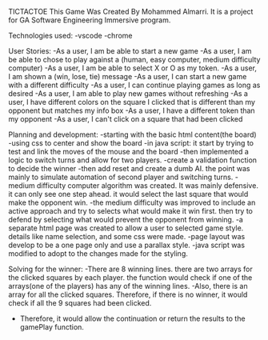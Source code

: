 TICTACTOE
This Game Was Created By Mohammed Almarri.
It is a project for GA Software Engineering Immersive program.

Technologies used:
-vscode
-chrome

User Stories:
-As a user, I am be able to start a new game
-As a user, I am be able to chose to play against a (human, easy computer, medium difficulty computer)
-As a user, I am be able to select X or O as my token.
-As a user, I am shown a (win, lose, tie) message 
-As a user, I can start a new game with a different difficulty
-As a user, I can continue playing games as long as desired
-As a user, I am able to play new games without refreshing
-As a user, I have different colors on the square I clicked that is different than my opponent but matches my info box
-As a user, I have a different token than my opponent
-As a user, I can't click on a square that had been clicked

Planning and development:
-starting with the basic html content(the board)
-using css to center and show the board
-in java script: it start by trying to test and link the moves of the mouse and the board
-then implemented a logic to switch turns and allow for two players.
-create a validation function to decide the winner
-then add reset and create a dumb AI. the point was mainly to simulate automation of second player and switching turns.
-medium difficulty computer algorithm was created. It was mainly defensive. it can only see one step ahead. it would select the last square that would make the opponent win.
-the medium difficulty was improved to include an active approach and try to selects what would make it win first. then try to defend by selecting what would prevent the opponent from winning.
-a separate html page was created to allow a user to selected game style. details like name selection, and some css were made.
-page layout was develop to be a one page only and use a parallax style.
-java script was modified to adopt to the changes made for the styling.


Solving for the winner:
-There are 8 winning lines. there are two arrays for the clicked squares by each player. the function would check if one of the arrays(one of the players) has any of the winning lines.
-Also, there is an array for all the clicked squares. Therefore, if there is no winner, it would check if all the 9 squares had been clicked.
- Therefore, it would allow the continuation or return the results to the gamePlay function.
